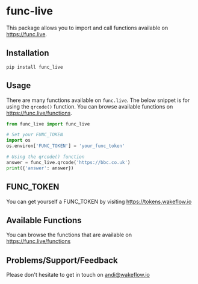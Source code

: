 # func-live

This package allows you to import and call functions available on https://func.live.

## Installation

```pip install func_live```

## Usage

There are many functions available on `func.live`. The below snippet is for using the `qrcode()` function. You can browse available functions on https://func.live/functions.

```py
from func_live import func_live

# Set your FUNC_TOKEN
import os
os.environ['FUNC_TOKEN'] = 'your_func_token'

# Using the qrcode() function
answer = func_live.qrcode('https://bbc.co.uk')
print({'answer': answer})
```

## FUNC_TOKEN

You can get yourself a FUNC_TOKEN by visiting https://tokens.wakeflow.io

## Available Functions

You can browse the functions that are available on https://func.live/functions

## Problems/Support/Feedback

Please don't hesitate to get in touch on andi@wakeflow.io
